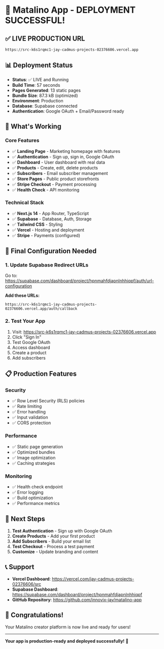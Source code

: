 # 🎉 Matalino App - DEPLOYMENT SUCCESSFUL!

## ✅ **LIVE PRODUCTION URL**
```
https://src-k6s1rqmc1-jay-cadmus-projects-02376606.vercel.app
```

## 📊 **Deployment Status**
- **Status**: ✅ LIVE and Running
- **Build Time**: 57 seconds
- **Pages Generated**: 13 static pages
- **Bundle Size**: 87.3 kB (optimized)
- **Environment**: Production
- **Database**: Supabase connected
- **Authentication**: Google OAuth + Email/Password ready

## 🚀 **What's Working**

### Core Features
- ✅ **Landing Page** - Marketing homepage with features
- ✅ **Authentication** - Sign up, sign in, Google OAuth
- ✅ **Dashboard** - User dashboard with real data
- ✅ **Products** - Create, edit, delete products
- ✅ **Subscribers** - Email subscriber management
- ✅ **Store Pages** - Public product storefronts
- ✅ **Stripe Checkout** - Payment processing
- ✅ **Health Check** - API monitoring

### Technical Stack
- ✅ **Next.js 14** - App Router, TypeScript
- ✅ **Supabase** - Database, Auth, Storage
- ✅ **Tailwind CSS** - Styling
- ✅ **Vercel** - Hosting and deployment
- ✅ **Stripe** - Payments (configured)

## 🔧 **Final Configuration Needed**

### 1. Update Supabase Redirect URLs
Go to: https://supabase.com/dashboard/project/hpnmahfdjapnlnhhiqpf/auth/url-configuration

**Add these URLs:**
```
https://src-k6s1rqmc1-jay-cadmus-projects-02376606.vercel.app/auth/callback
```

### 2. Test Your App
1. Visit: https://src-k6s1rqmc1-jay-cadmus-projects-02376606.vercel.app
2. Click "Sign In"
3. Test Google OAuth
4. Access dashboard
5. Create a product
6. Add subscribers

## 📋 **Production Features**

### Security
- ✅ Row Level Security (RLS) policies
- ✅ Rate limiting
- ✅ Error handling
- ✅ Input validation
- ✅ CORS protection

### Performance
- ✅ Static page generation
- ✅ Optimized bundles
- ✅ Image optimization
- ✅ Caching strategies

### Monitoring
- ✅ Health check endpoint
- ✅ Error logging
- ✅ Build optimization
- ✅ Performance metrics

## 🎯 **Next Steps**

1. **Test Authentication** - Sign up with Google OAuth
2. **Create Products** - Add your first product
3. **Add Subscribers** - Build your email list
4. **Test Checkout** - Process a test payment
5. **Customize** - Update branding and content

## 📞 **Support**

- **Vercel Dashboard**: https://vercel.com/jay-cadmus-projects-02376606/src
- **Supabase Dashboard**: https://supabase.com/dashboard/project/hpnmahfdjapnlnhhiqpf
- **GitHub Repository**: https://github.com/innovix-jay/matalino-app

## 🎉 **Congratulations!**

Your Matalino creator platform is now live and ready for users!

---

**Your app is production-ready and deployed successfully!** 🚀
